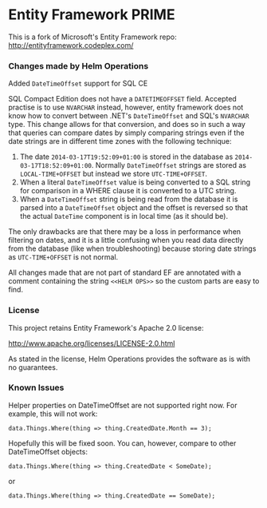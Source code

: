 Entity Framework PRIME
===

This is a fork of Microsoft's Entity Framework repo: 
http://entityframework.codeplex.com/

### Changes made by Helm Operations

Added `DateTimeOffset` support for SQL CE

SQL Compact Edition does not have a `DATETIMEOFFSET` field. Accepted
practise is to use `NVARCHAR` instead, however, entity framework does not
know how to convert between .NET's `DateTimeOffset` and SQL's `NVARCHAR`
type. This change allows for that conversion, and does so in such a way
that queries can compare dates by simply comparing strings even if the
date strings are in different time zones with the following technique:

1. The date `2014-03-17T19:52:09+01:00` is stored in the database as
`2014-03-17T18:52:09+01:00`. Normally `DateTimeOffset` strings are
stored as `LOCAL-TIME+OFFSET` but instead we store `UTC-TIME+OFFSET`.
2. When a literal `DateTimeOffset` value is being converted to a SQL
string for comparison in a WHERE clause it is converted to a UTC
string.
3. When a `DateTimeOffset` string is being read from the database it is
parsed into a `DateTimeOffset` object and the offset is reversed so
that the actual `DateTime` component is in local time (as it should be).

The only drawbacks are that there may be a loss in performance when
filtering on dates, and it is a little confusing when you read data
directly from the database (like when troubleshooting) because storing
date strings as `UTC-TIME+OFFSET` is not normal.

All changes made that are not part of standard EF are annotated with a
comment containing the string `<<HELM OPS>>` so the custom parts are
easy to find.

### License

This project retains Entity Framework's Apache 2.0 license:

http://www.apache.org/licenses/LICENSE-2.0.html

As stated in the license, Helm Operations provides the software as is
with no guarantees.

### Known Issues

Helper properties on DateTimeOffset are not supported right now. For
example, this will not work:

    data.Things.Where(thing => thing.CreatedDate.Month == 3);

Hopefully this will be fixed soon. You can, however, compare to other
DateTimeOffset objects:

    data.Things.Where(thing => thing.CreatedDate < SomeDate);

or

    data.Things.Where(thing => thing.CreatedDate == SomeDate);
